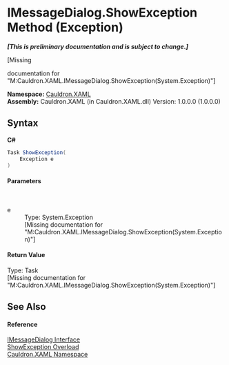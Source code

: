 # IMessageDialog.ShowException Method (Exception)
 _**\[This is preliminary documentation and is subject to change.\]**_

\[Missing <summary> documentation for "M:Cauldron.XAML.IMessageDialog.ShowException(System.Exception)"\]

**Namespace:**&nbsp;<a href="N_Cauldron_XAML">Cauldron.XAML</a><br />**Assembly:**&nbsp;Cauldron.XAML (in Cauldron.XAML.dll) Version: 1.0.0.0 (1.0.0.0)

## Syntax

**C#**<br />
``` C#
Task ShowException(
	Exception e
)
```


#### Parameters
&nbsp;<dl><dt>e</dt><dd>Type: System.Exception<br />\[Missing <param name="e"/> documentation for "M:Cauldron.XAML.IMessageDialog.ShowException(System.Exception)"\]</dd></dl>

#### Return Value
Type: Task<br />\[Missing <returns> documentation for "M:Cauldron.XAML.IMessageDialog.ShowException(System.Exception)"\]

## See Also


#### Reference
<a href="T_Cauldron_XAML_IMessageDialog">IMessageDialog Interface</a><br /><a href="Overload_Cauldron_XAML_IMessageDialog_ShowException">ShowException Overload</a><br /><a href="N_Cauldron_XAML">Cauldron.XAML Namespace</a><br />
